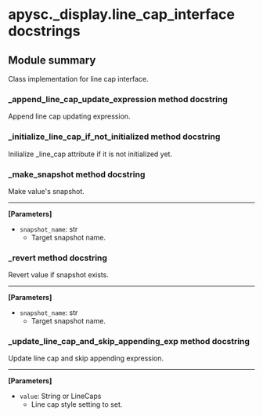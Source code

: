 # apysc._display.line_cap_interface docstrings

## Module summary

Class implementation for line cap interface.

### _append_line_cap_update_expression method docstring

Append line cap updating expression.

### _initialize_line_cap_if_not_initialized method docstring

Inilialize _line_cap attribute if it is not initialized yet.

### _make_snapshot method docstring

Make value's snapshot.<hr>

**[Parameters]**

- `snapshot_name`: str
  - Target snapshot name.

### _revert method docstring

Revert value if snapshot exists.<hr>

**[Parameters]**

- `snapshot_name`: str
  - Target snapshot name.

### _update_line_cap_and_skip_appending_exp method docstring

Update line cap and skip appending expression.<hr>

**[Parameters]**

- `value`: String or LineCaps
  - Line cap style setting to set.